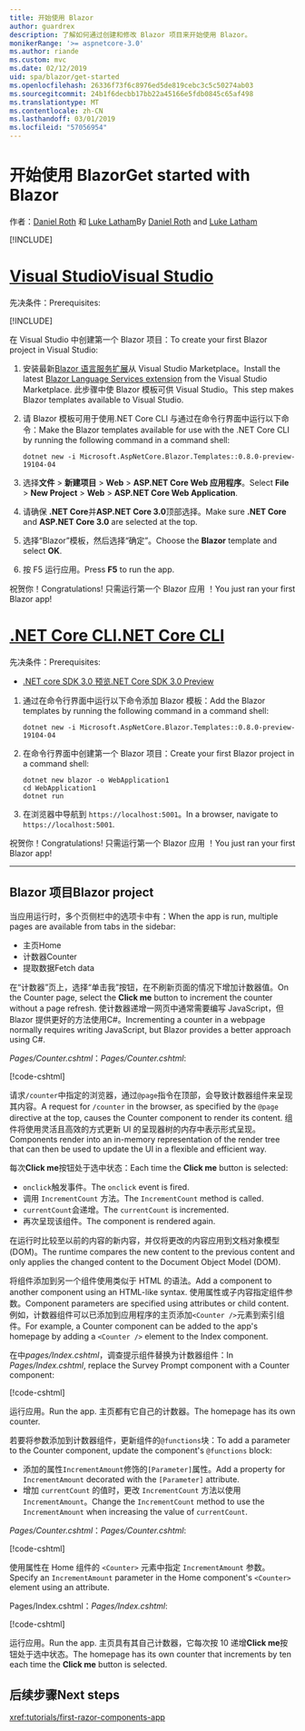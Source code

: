 ```yaml
---
title: 开始使用 Blazor
author: guardrex
description: 了解如何通过创建和修改 Blazor 项目来开始使用 Blazor。
monikerRange: '>= aspnetcore-3.0'
ms.author: riande
ms.custom: mvc
ms.date: 02/12/2019
uid: spa/blazor/get-started
ms.openlocfilehash: 26336f73f6c8976ed5de819cebc3c5c50274ab03
ms.sourcegitcommit: 24b1f6decbb17bb22a45166e5fdb0845c65af498
ms.translationtype: MT
ms.contentlocale: zh-CN
ms.lasthandoff: 03/01/2019
ms.locfileid: "57056954"
---
```

# <a name="get-started-with-blazor"></a><span data-ttu-id="56ac6-103">开始使用 Blazor</span><span class="sxs-lookup"><span data-stu-id="56ac6-103">Get started with Blazor</span></span>

<span data-ttu-id="56ac6-104">作者：[Daniel Roth](https://github.com/danroth27) 和 [Luke Latham](https://github.com/guardrex)</span><span class="sxs-lookup"><span data-stu-id="56ac6-104">By [Daniel Roth](https://github.com/danroth27) and [Luke Latham](https://github.com/guardrex)</span></span>

[!INCLUDE[](~/includes/razor-components-preview-notice.md)]

# <a name="visual-studiotabvisual-studio"></a>[<span data-ttu-id="56ac6-105">Visual Studio</span><span class="sxs-lookup"><span data-stu-id="56ac6-105">Visual Studio</span></span>](#tab/visual-studio)

<span data-ttu-id="56ac6-106">先决条件：</span><span class="sxs-lookup"><span data-stu-id="56ac6-106">Prerequisites:</span></span>

[!INCLUDE[](~/includes/net-core-prereqs-vs-3.0.md)]

<span data-ttu-id="56ac6-107">在 Visual Studio 中创建第一个 Blazor 项目：</span><span class="sxs-lookup"><span data-stu-id="56ac6-107">To create your first Blazor project in Visual Studio:</span></span>

1. <span data-ttu-id="56ac6-108">安装最新[Blazor 语言服务扩展](https://go.microsoft.com/fwlink/?linkid=870389)从 Visual Studio Marketplace。</span><span class="sxs-lookup"><span data-stu-id="56ac6-108">Install the latest [Blazor Language Services extension](https://go.microsoft.com/fwlink/?linkid=870389) from the Visual Studio Marketplace.</span></span> <span data-ttu-id="56ac6-109">此步骤中使 Blazor 模板可供 Visual Studio。</span><span class="sxs-lookup"><span data-stu-id="56ac6-109">This step makes Blazor templates available to Visual Studio.</span></span>
1. <span data-ttu-id="56ac6-110">请 Blazor 模板可用于使用.NET Core CLI 与通过在命令行界面中运行以下命令：</span><span class="sxs-lookup"><span data-stu-id="56ac6-110">Make the Blazor templates available for use with the .NET Core CLI by running the following command in a command shell:</span></span>

   ```console
   dotnet new -i Microsoft.AspNetCore.Blazor.Templates::0.8.0-preview-19104-04
   ```

1. <span data-ttu-id="56ac6-111">选择**文件** > **新建项目** > **Web** > **ASP.NET Core Web 应用程序**。</span><span class="sxs-lookup"><span data-stu-id="56ac6-111">Select **File** > **New Project** > **Web** > **ASP.NET Core Web Application**.</span></span>
1. <span data-ttu-id="56ac6-112">请确保 **.NET Core**并**ASP.NET Core 3.0**顶部选择。</span><span class="sxs-lookup"><span data-stu-id="56ac6-112">Make sure **.NET Core** and **ASP.NET Core 3.0** are selected at the top.</span></span>
1. <span data-ttu-id="56ac6-113">选择“Blazor”模板，然后选择“确定”。</span><span class="sxs-lookup"><span data-stu-id="56ac6-113">Choose the **Blazor** template and select **OK**.</span></span>
1. <span data-ttu-id="56ac6-114">按 F5  运行应用。</span><span class="sxs-lookup"><span data-stu-id="56ac6-114">Press **F5** to run the app.</span></span>

<span data-ttu-id="56ac6-115">祝贺你！</span><span class="sxs-lookup"><span data-stu-id="56ac6-115">Congratulations!</span></span> <span data-ttu-id="56ac6-116">只需运行第一个 Blazor 应用 ！</span><span class="sxs-lookup"><span data-stu-id="56ac6-116">You just ran your first Blazor app!</span></span>

<!--

# [Visual Studio Code](#tab/visual-studio-code)

Prerequisites:

[!INCLUDE[](~/includes/net-core-prereqs-vsc-3.0.md)]

To create your first Blazor project in Visual Studio Code:

1. Execute the following command in a command shell:

   ```console
   dotnet new blazor -o WebApplication1
   ```

1. Open the *WebApplication1* folder in Visual Studio Code.

1. Visual Studio code offers to create assets to build and debug the app, which includes the *tasks.json* and *launch.json* files. Select **Yes** to add the assets.

1. Execute the app using the Visual Studio Code debugger.

1. In a browser, navigate to `https://localhost:5001`.

Congratulations! You just ran your first Blazor app!

# [Visual Studio for Mac](#tab/visual-studio-mac)

.NET Core 3.0 will be supported with Visual Studio for Mac version 8.0 or later. Visual Studio for Mac version 8.0 Preview isn't available at this time.

Use the [.NET Core CLI version of this topic](xref:razor-components/get-started?tabs=netcore-cli) on macOS.

[!INCLUDE[](~/includes/net-core-prereqs-mac-3.0.md)]

To create your first project Blazor project in Visual Studio for Mac:

1. Select **File** > **New Solution** or **New Project**.
1. In the sidebar, select **.NET Core** > **App**.
1. Select **Blazor** and select **Next**.
1. The **Target Framework** defaults to **.NET Core 3.0**. Select **Next**.
1. In the **Project Name** field, enter `WebApplication1`. Select **Create**.
1. Select **Run** > **Run Without Debugging** to run the app *without the debugger*. Running with the debugger isn't supported at this time.

Congratulations! You just ran your first Blazor app!
-->

# <a name="net-core-clitabnetcore-cli"></a>[<span data-ttu-id="56ac6-117">.NET Core CLI</span><span class="sxs-lookup"><span data-stu-id="56ac6-117">.NET Core CLI</span></span>](#tab/netcore-cli/)

<span data-ttu-id="56ac6-118">先决条件：</span><span class="sxs-lookup"><span data-stu-id="56ac6-118">Prerequisites:</span></span>

* [<span data-ttu-id="56ac6-119">.NET core SDK 3.0 预览</span><span class="sxs-lookup"><span data-stu-id="56ac6-119">.NET Core SDK 3.0 Preview</span></span>](https://dotnet.microsoft.com/download/dotnet-core/3.0)

1. <span data-ttu-id="56ac6-120">通过在命令行界面中运行以下命令添加 Blazor 模板：</span><span class="sxs-lookup"><span data-stu-id="56ac6-120">Add the Blazor templates by running the following command in a command shell:</span></span>

   ```console
   dotnet new -i Microsoft.AspNetCore.Blazor.Templates::0.8.0-preview-19104-04
   ```

1. <span data-ttu-id="56ac6-121">在命令行界面中创建第一个 Blazor 项目：</span><span class="sxs-lookup"><span data-stu-id="56ac6-121">Create your first Blazor project in a command shell:</span></span>

   ```console
   dotnet new blazor -o WebApplication1
   cd WebApplication1
   dotnet run
   ```

1. <span data-ttu-id="56ac6-122">在浏览器中导航到 `https://localhost:5001`。</span><span class="sxs-lookup"><span data-stu-id="56ac6-122">In a browser, navigate to `https://localhost:5001`.</span></span>

<span data-ttu-id="56ac6-123">祝贺你！</span><span class="sxs-lookup"><span data-stu-id="56ac6-123">Congratulations!</span></span> <span data-ttu-id="56ac6-124">只需运行第一个 Blazor 应用 ！</span><span class="sxs-lookup"><span data-stu-id="56ac6-124">You just ran your first Blazor app!</span></span>

---

## <a name="blazor-project"></a><span data-ttu-id="56ac6-125">Blazor 项目</span><span class="sxs-lookup"><span data-stu-id="56ac6-125">Blazor project</span></span>

<span data-ttu-id="56ac6-126">当应用运行时，多个页侧栏中的选项卡中有：</span><span class="sxs-lookup"><span data-stu-id="56ac6-126">When the app is run, multiple pages are available from tabs in the sidebar:</span></span>

* <span data-ttu-id="56ac6-127">主页</span><span class="sxs-lookup"><span data-stu-id="56ac6-127">Home</span></span>
* <span data-ttu-id="56ac6-128">计数器</span><span class="sxs-lookup"><span data-stu-id="56ac6-128">Counter</span></span>
* <span data-ttu-id="56ac6-129">提取数据</span><span class="sxs-lookup"><span data-stu-id="56ac6-129">Fetch data</span></span>

<span data-ttu-id="56ac6-130">在“计数器”页上，选择“单击我”按钮，在不刷新页面的情况下增加计数器值。</span><span class="sxs-lookup"><span data-stu-id="56ac6-130">On the Counter page, select the **Click me** button to increment the counter without a page refresh.</span></span> <span data-ttu-id="56ac6-131">使计数器递增一网页中通常需要编写 JavaScript，但 Blazor 提供更好的方法使用C#。</span><span class="sxs-lookup"><span data-stu-id="56ac6-131">Incrementing a counter in a webpage normally requires writing JavaScript, but Blazor provides a better approach using C#.</span></span>

<span data-ttu-id="56ac6-132">*Pages/Counter.cshtml*：</span><span class="sxs-lookup"><span data-stu-id="56ac6-132">*Pages/Counter.cshtml*:</span></span>

[!code-cshtml[](get-started/samples_snapshot/3.x/Counter1.cshtml)]

<span data-ttu-id="56ac6-133">请求`/counter`中指定的浏览器，通过`@page`指令在顶部，会导致计数器组件来呈现其内容。</span><span class="sxs-lookup"><span data-stu-id="56ac6-133">A request for `/counter` in the browser, as specified by the `@page` directive at the top, causes the Counter component to render its content.</span></span> <span data-ttu-id="56ac6-134">组件将使用灵活且高效的方式更新 UI 的呈现器树的内存中表示形式呈现。</span><span class="sxs-lookup"><span data-stu-id="56ac6-134">Components render into an in-memory representation of the render tree that can then be used to update the UI in a flexible and efficient way.</span></span>

<span data-ttu-id="56ac6-135">每次**Click me**按钮处于选中状态：</span><span class="sxs-lookup"><span data-stu-id="56ac6-135">Each time the **Click me** button is selected:</span></span>

* <span data-ttu-id="56ac6-136">`onclick`触发事件。</span><span class="sxs-lookup"><span data-stu-id="56ac6-136">The `onclick` event is fired.</span></span>
* <span data-ttu-id="56ac6-137">调用 `IncrementCount` 方法。</span><span class="sxs-lookup"><span data-stu-id="56ac6-137">The `IncrementCount` method is called.</span></span>
* <span data-ttu-id="56ac6-138">`currentCount`会递增。</span><span class="sxs-lookup"><span data-stu-id="56ac6-138">The `currentCount` is incremented.</span></span>
* <span data-ttu-id="56ac6-139">再次呈现该组件。</span><span class="sxs-lookup"><span data-stu-id="56ac6-139">The component is rendered again.</span></span>

<span data-ttu-id="56ac6-140">在运行时比较至以前的内容的新内容，并仅将更改的内容应用到文档对象模型 (DOM)。</span><span class="sxs-lookup"><span data-stu-id="56ac6-140">The runtime compares the new content to the previous content and only applies the changed content to the Document Object Model (DOM).</span></span>

<span data-ttu-id="56ac6-141">将组件添加到另一个组件使用类似于 HTML 的语法。</span><span class="sxs-lookup"><span data-stu-id="56ac6-141">Add a component to another component using an HTML-like syntax.</span></span> <span data-ttu-id="56ac6-142">使用属性或子内容指定组件参数。</span><span class="sxs-lookup"><span data-stu-id="56ac6-142">Component parameters are specified using attributes or child content.</span></span> <span data-ttu-id="56ac6-143">例如，计数器组件可以已添加到应用程序的主页添加`<Counter />`元素到索引组件。</span><span class="sxs-lookup"><span data-stu-id="56ac6-143">For example, a Counter component can be added to the app's homepage by adding a `<Counter />` element to the Index component.</span></span>

<span data-ttu-id="56ac6-144">在中*pages/Index.cshtml*，调查提示组件替换为计数器组件：</span><span class="sxs-lookup"><span data-stu-id="56ac6-144">In *Pages/Index.cshtml*, replace the Survey Prompt component with a Counter component:</span></span>

[!code-cshtml[](get-started/samples_snapshot/3.x/Index1.cshtml?highlight=7)]

<span data-ttu-id="56ac6-145">运行应用。</span><span class="sxs-lookup"><span data-stu-id="56ac6-145">Run the app.</span></span> <span data-ttu-id="56ac6-146">主页都有它自己的计数器。</span><span class="sxs-lookup"><span data-stu-id="56ac6-146">The homepage has its own counter.</span></span>

<span data-ttu-id="56ac6-147">若要将参数添加到计数器组件，更新组件的`@functions`块：</span><span class="sxs-lookup"><span data-stu-id="56ac6-147">To add a parameter to the Counter component, update the component's `@functions` block:</span></span>

* <span data-ttu-id="56ac6-148">添加的属性`IncrementAmount`修饰的`[Parameter]`属性。</span><span class="sxs-lookup"><span data-stu-id="56ac6-148">Add a property for `IncrementAmount` decorated with the `[Parameter]` attribute.</span></span>
* <span data-ttu-id="56ac6-149">增加 `currentCount` 的值时，更改 `IncrementCount` 方法以使用 `IncrementAmount`。</span><span class="sxs-lookup"><span data-stu-id="56ac6-149">Change the `IncrementCount` method to use the `IncrementAmount` when increasing the value of `currentCount`.</span></span>

<span data-ttu-id="56ac6-150">*Pages/Counter.cshtml*：</span><span class="sxs-lookup"><span data-stu-id="56ac6-150">*Pages/Counter.cshtml*:</span></span>

[!code-cshtml[](get-started/samples_snapshot/3.x/Counter2.cshtml?highlight=4,8)]

<span data-ttu-id="56ac6-151">使用属性在 Home 组件的 `<Counter>` 元素中指定 `IncrementAmount` 参数。</span><span class="sxs-lookup"><span data-stu-id="56ac6-151">Specify an `IncrementAmount` parameter in the Home component's `<Counter>` element using an attribute.</span></span>

<span data-ttu-id="56ac6-152">Pages/Index.cshtml：</span><span class="sxs-lookup"><span data-stu-id="56ac6-152">*Pages/Index.cshtml*:</span></span>

[!code-cshtml[](get-started/samples_snapshot/3.x/Index2.cshtml)]

<span data-ttu-id="56ac6-153">运行应用。</span><span class="sxs-lookup"><span data-stu-id="56ac6-153">Run the app.</span></span> <span data-ttu-id="56ac6-154">主页具有其自己计数器，它每次按 10 递增**Click me**按钮处于选中状态。</span><span class="sxs-lookup"><span data-stu-id="56ac6-154">The homepage has its own counter that increments by ten each time the **Click me** button is selected.</span></span>

## <a name="next-steps"></a><span data-ttu-id="56ac6-155">后续步骤</span><span class="sxs-lookup"><span data-stu-id="56ac6-155">Next steps</span></span>

<xref:tutorials/first-razor-components-app>
